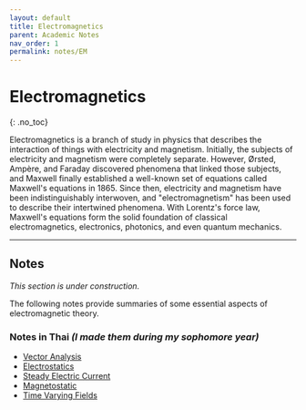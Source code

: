 ```yaml
---
layout: default
title: Electromagnetics
parent: Academic Notes
nav_order: 1
permalink: notes/EM
---
```


# Electromagnetics
{: .no_toc}

Electromagnetics is a branch of study in physics that describes the interaction of things with electricity and magnetism.
Initially, the subjects of electricity and magnetism were completely separate. However, Ørsted, Ampère, and
Faraday discovered phenomena that linked those subjects, and Maxwell finally established a well-known set of equations called Maxwell's equations in 1865. Since then, electricity and magnetism have been indistinguishably interwoven, and "electromagnetism" has been used to describe their intertwined phenomena.
With Lorentz's force law, Maxwell's equations form the solid foundation of classical electromagnetics, electronics, photonics, and even quantum mechanics.

---

## Notes
_This section is under construction._

The following notes provide summaries of some essential aspects of electromagnetic theory.

### Notes in Thai _(I made them during my sophomore year)_

- [Vector Analysis](/pages/04_Notes/EMfolder/EM1-VectorAnalysis.pdf)
- [Electrostatics](/pages/04_Notes/EMfolder/EM2-Electrostatics_compressed.pdf)
- [Steady Electric Current](/pages/04_Notes/EMfolder/EM3-SteadyElectricCurrent.pdf)
- [Magnetostatic](/pages/04_Notes/EMfolder/EM4-Magnetostatics_compressed.pdf)
- [Time Varying Fields](/pages/04_Notes/EMfolder/EM5-TimeVarryigFields.pdf)
